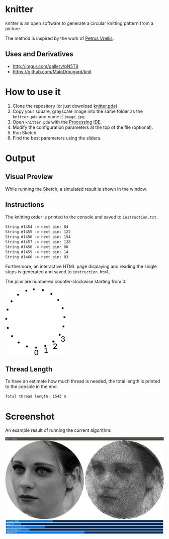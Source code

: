 # knitter

knitter is an open software to generate a circular knitting pattern from a picture.
 
The method is inspired by the work of [Petros Vrellis](http://artof01.com/vrellis/works/knit.html).

## Uses and Derivatives

* http://imgur.com/gallery/pN5T9
* https://github.com/MaloDrougard/knit

# How to use it

1. Clone the repository (or just download [knitter.pde](https://raw.githubusercontent.com/christiansiegel/knitter/master/knitter.pde))
2. Copy your square, grayscale image into the same folder as the `knitter.pde` and name it `image.jpg`.
3. Open `knitter.pde` with the [Processing IDE](https://processing.org/).
4. Modify the configuration parameters at the top of the file (optional).
5. Run Sketch.
6. Find the best parameters using the sliders.

# Output

## Visual Preview

While running the Sketch, a simulated result is shown in the window.

## Instructions

The knitting order is printed to the console and saved to `instruction.txt`. 

```
String #1454 -> next pin: 84
String #1455 -> next pin: 122
String #1456 -> next pin: 154
String #1457 -> next pin: 128
String #1458 -> next pin: 80
String #1459 -> next pin: 14
String #1460 -> next pin: 83
```

Furthermore, an interactive HTML page displaying and reading the single steps is generated and saved to `instruction.html`.

The pins are numbered counter-clockwise starting from 0:

![Numbering](doc/numbering.png "Numbering")

## Thread Length

To have an estimate how much thread is needed, the total length is printed to the console in the end.

```
Total thread length: 1543 m
```

# Screenshot

An example result of running the current algorithm: 

![Example](doc/example.png "Example")
